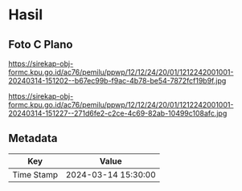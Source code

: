 # Hasil

## Foto C Plano

https://sirekap-obj-formc.kpu.go.id/ac76/pemilu/ppwp/12/12/24/20/01/1212242001001-20240314-151202--b67ec99b-f9ac-4b78-be54-7872fcf19b9f.jpg

https://sirekap-obj-formc.kpu.go.id/ac76/pemilu/ppwp/12/12/24/20/01/1212242001001-20240314-151227--271d6fe2-c2ce-4c69-82ab-10499c108afc.jpg


## Metadata

| Key        | Value               |
| ---------- | ------------------- |
| Time Stamp | 2024-03-14 15:30:00 |




